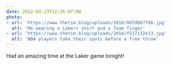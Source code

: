 ```yaml
---
date: 2012-03-23T12:26-07:00
photo:
- url: 'https://www.thetim.blog/uploads/2018/0d7d867f86.jpg'
  alt: 'Me wearing a Lakers shirt and a foam finger'
- url: 'https://www.thetim.blog/uploads/2018/f537132e13.jpg'
  alt: 'NBA players take their spots before a free throw'
---
```

Had an amazing time at the Laker game tonight!
